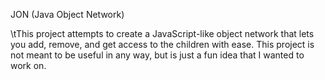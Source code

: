 JON (Java Object Network)

\tThis project attempts to create a JavaScript-like object 
network that lets you add, remove, and get access to the children with 
ease. This project is not meant to be useful in any way, but is just a fun
idea that I wanted to work on.

